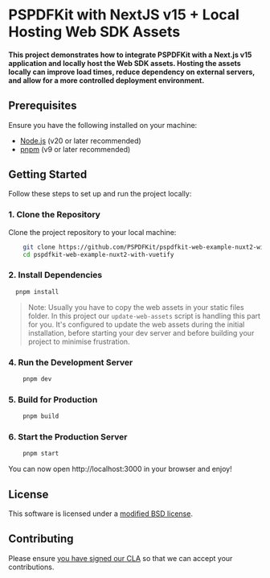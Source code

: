 # PSPDFKit with NextJS v15 + Local Hosting Web SDK Assets

#### This project demonstrates how to integrate PSPDFKit with a Next.js v15 application and locally host the Web SDK assets. Hosting the assets locally can improve load times, reduce dependency on external servers, and allow for a more controlled deployment environment.

## Prerequisites

Ensure you have the following installed on your machine:

- [Node.js](https://nodejs.org/) (v20 or later recommended)
- [pnpm](https://pnpm.io/) (v9 or later recommended)

## Getting Started

Follow these steps to set up and run the project locally:

### 1. Clone the Repository

Clone the project repository to your local machine:

```bash
    git clone https://github.com/PSPDFKit/pspdfkit-web-example-nuxt2-with-vuetify.git
    cd pspdfkit-web-example-nuxt2-with-vuetify
```

### 2. Install Dependencies

```bash
  pnpm install
```

> Note: Usually you have to copy the web assets in your static files folder. In this project our `update-web-assets`
> script is handling this part for you. It's configured to update the web assets during the initial installation,
> before starting your dev server and before building your project to minimise frustration.

### 4. Run the Development Server

```bash
    pnpm dev
```

### 5. Build for Production

```bash
    pnpm build
```

### 6. Start the Production Server

```bash
    pnpm start
```

You can now open http://localhost:3000 in your browser and enjoy!

## License

This software is licensed under a [modified BSD license](LICENSE).

## Contributing

Please ensure
[you have signed our CLA](https://pspdfkit.com/guides/web/current/miscellaneous/contributing/) so that we can accept your contributions.
